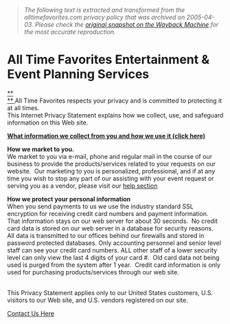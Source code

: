 > *The following text is extracted and transformed from the alltimefavorites.com privacy policy that was archived on 2005-04-03. Please check the [original snapshot on the Wayback Machine](https://web.archive.org/web/20050403195610id_/http%3A//www.alltimefavorites.com/privacy.htm) for the most accurate reproduction.*

# All Time Favorites Entertainment & Event Planning Services

[**  
** ](https://web.archive.org/web/20050403195610id_/http%3A//www.alltimefavorites.com/index.html) All Time Favorites respects your privacy and is committed to protecting it at all times.   
This Internet Privacy Statement explains how we collect, use, and safeguard information on this Web site.

[ **What information we collect from you and how we use it (click here)**](https://web.archive.org/web/20050403195610id_/http%3A//www.alltimefavorites.com/privacy1.htm)

**How we market to you.**     
We market to you via e-mail, phone and regular mail in the course of our business to provide the products/services related to your requests on our website.  Our marketing to you is personalized, professional, and if at any time you wish to stop any part of our assisting with your event request or serving you as a vendor, please visit our [help section](http://www.alltimefavorites.org/client.htm)

**How we protect your personal information**  
When you send payments to us we use the industry standard SSL encryption for receiving credit card numbers and payment information.  That information stays on our web server for about 30 seconds.  No credit card data is stored on our web server in a database for security reasons.  All data is transmitted to our offices behind our firewalls and stored in password protected databases. Only accounting personnel and senior level staff can see your credit card numbers. ALL other staff of a lower security level can only view the last 4 digits of your card #.  Old card data not being used is purged from the system after 1 year.  Credit card information is only used for purchasing products/services through our web site.  
[  
](http://www26.americanexpress.com/privatepayments/info_page.jsp)

This Privacy Statement applies only to our United States customers, U.S. visitors to our Web site, and U.S. vendors registered on our site.

[Contact Us Here](https://web.archive.org/web/20050403195610id_/http%3A//www.alltimefavorites.com/contact.htm)
